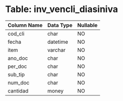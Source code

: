 # Table: inv_vencli_diasiniva

| Column Name | Data Type | Nullable |
|-------------|-----------|----------|
| cod_cli | char | NO |
| fecha | datetime | NO |
| item | varchar | NO |
| ano_doc | char | NO |
| per_doc | char | NO |
| sub_tip | char | NO |
| num_doc | char | NO |
| cantidad | money | NO |
